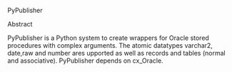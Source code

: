 PyPublisher

Abstract

PyPublisher is a Python system to create wrappers for Oracle stored procedures with complex arguments. 
The atomic datatypes varchar2, date,raw and number ares upported as well as records and tables (normal and associative). 
PyPublisher depends on cx_Oracle. 
